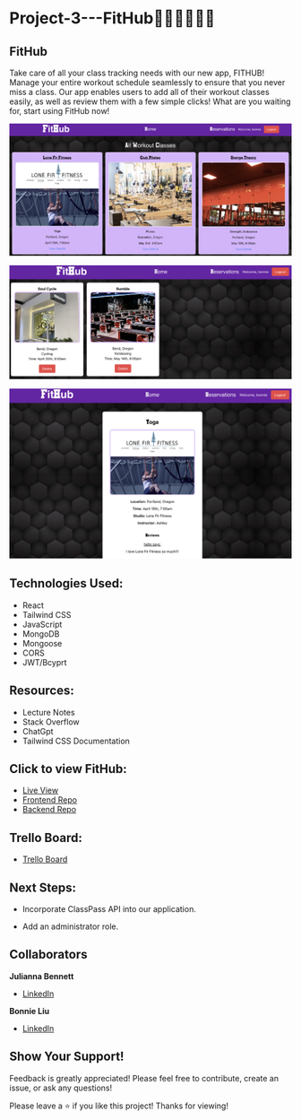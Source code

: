 # Project-3---FitHub🧘‍♀️🤸‍♂️💪🥊

## FitHub

Take care of all your class tracking needs with our new app, FITHUB! Manage your entire workout schedule seamlessly to ensure that you never miss a class. Our app enables users to add all of their workout classes easily, as well as review them with a few simple clicks! What are you waiting for, start using FitHub now!

![alt text](Home.png)

![alt text](Class.png)

![alt text](Reservation.png)

## Technologies Used:

- React <br/>
- Tailwind CSS<br/>
- JavaScript <br/>
- MongoDB <br/>
- Mongoose <br/>
- CORS <br/>
- JWT/Bcyprt<br/>

## Resources:

- Lecture Notes <br/>
- Stack Overflow <br/>
- ChatGpt <br/>
- Tailwind CSS Documentation <br/>

## Click to view FitHub:

- [Live View](https://fithub-frontend-8c32195b1449.herokuapp.com/class 'Live View') 
- [Frontend Repo](https://github.com/julibennett/FitHub-frontend 'FitHub Frontend')
- [Backend Repo](https://github.com/julibennett/Project-3-Fitness-Tracker  'FitHub Backend')

## Trello Board:
- [Trello Board](https://trello.com/b/nPVrBjKJ/project-3 'Trello')

## Next Steps: 

- Incorporate ClassPass API into our application.

- Add an administrator role. 

## Collaborators

**Julianna Bennett** <br/>

- [LinkedIn](https://www.linkedin.com/in/julianna-bennett4/)

**Bonnie Liu** <br/>

- [LinkedIn](http://linkedin.com/in/bonnil1)


## Show Your Support!

Feedback is greatly appreciated! Please feel free to contribute, create an issue, or ask any questions! 

Please leave a ⭐️ if you like this project! Thanks for viewing!


